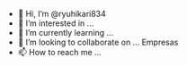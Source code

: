 - 👋 Hi, I’m @ryuhikari834
- 👀 I’m interested in ...
- 🌱 I’m currently learning ...    
- 💞️ I’m looking to collaborate on ... Empresas
- 📫 How to reach me ...

<!---
ryuhikari834/ryuhikari834 is a ✨ special ✨ repository because its `README.md` (this file) appears on your GitHub profile.
You can click the Preview link to take a look at your changes.
--->

